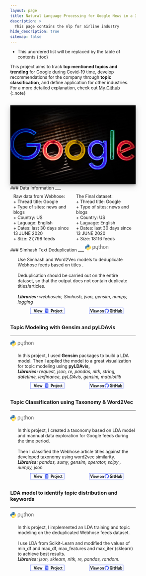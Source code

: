 ```yaml
---
layout: page
title: Natural Language Processing for Google News in a 30-day period
description: >
  This page contains the nlp for airline industry
hide_description: true
sitemap: false
---
```


<style>

.banner {
  box-shadow: 0 4px 8px 0 rgba(0, 0, 0, 0.2), 0 6px 20px 0 rgba(0, 0, 0, 0.19);
  center;
}

.justify {
  text-align: justify;
}

.center {
  display: block;
  margin-left: auto;
  margin-right: auto;
  width: 50%;
}

* {
  box-sizing: border-box;
}

.column25 {
  float: left;
  width: 25%;
  padding: 10px;
}

.column30 {
  float: left;
  width: 30%;
  padding: 10px;
}

.column40 {
  float: left;
  width: 40%;
  padding: 10px;
}

.column50 {
  float: left;
  width: 50%;
  padding: 10px;
}

.column60 {
  float: left;
  width: 60%;
  padding: 10px;
}

.column70 {
  float: left;
  width: 70%;
  padding: 10px;
}

.column75 {
  float: left;
  width: 75%;
  padding: 10px;
}

.row:after {
  content: "";
  display: table;
  clear: both;
}

@media screen and (max-width: 600px) {
  .column25 {
    width: 100%;
  }
  .column30 {
    width: 100%;
  }
  .column40 {
    width: 100%;
  }
  .column50 {
    width: 100%;
  }
  .column60 {
    width: 100%;
  }
  .column70 {
    width: 100%;
  }
  .column75 {
    width: 100%;
  }
}

.button {
  display: block;
  margin-left: auto;
  margin-right: auto;
  center;
  width: 175px;
}

.button:hover{
  position: relative;
  top: -1px;
  box-shadow: 0 4px 8px 0 rgba(0, 0, 0, 0.15), 0 6px 10px 0 rgba(0, 0, 0, 0.15);
}

.button_smaller {
  display: block;
  margin-left: auto;
  margin-right: auto;
  center;
  width: 150px;
}

.button_smaller:hover{
  position: relative;
  top: -1px;
  box-shadow: 0 4px 8px 0 rgba(0, 0, 0, 0.15), 0 6px 10px 0 rgba(0, 0, 0, 0.15);
}

.button_smallest {
  display: block;
  margin-left: auto;
  margin-right: auto;
  center;
  width: 110px;
}

.button_smallest:hover{
  position: relative;
  top: -1px;
  box-shadow: 0 4px 8px 0 rgba(0, 0, 0, 0.15), 0 6px 10px 0 rgba(0, 0, 0, 0.15);
}

</style>

* This unordered list will be replaced by the table of contents
{:toc}


This project aims to track <b>top mentioned topics and trending</b> for Google during Covid-19 time, develop recommendations for the company through <b>topic classification</b>, and define application for other industries.<br>
For a more detailed explanation, check out [My Github](https://github.com/tramduong/Data-Science-Portfolio/tree/master/Google%20News)
{:.note}

<br>


<img src="/assets/img/nlp/google.jpg"  alt="Portfolio Banner" class="banner">


<br>
### Data Information
___
<div class="row">
<div class="column50">
  Raw data from Webhose:<br>
   + Thread title: Google <br>
   + Type of sites: news and blogs<br>
   + Country: US <br>
   + Laguage: English<br>
   + Dates: last 30 days since 13 JUNE 2020<br>
   + Size: 27,798 feeds<br>
 </div>
 <div class="column50">
   The Final dataset:<br>
   + Thread title: Google<br>
   + Type of sites: news and blogs<br>
   + Country: US<br>
   + Laguage: English<br>
   + Dates: last 30 days since 13 JUNE 2020<br>
   + Size: 18116 feeds<br>
   </div>
 </div>
###  Simhash Text Deduplication
___

<p style="display: inline;">
  <img src="/assets/icons/python.png" width="75">
  <ul><li style="list-style-type: none;">
  Use Simhash and Word2Vec models to deduplicate Webhose feeds based on titles .<br><br>
  Deduplication should be carried out on the entire dataset, so that the output does not contain duplicate titles/articles. <br><br>
    <i><b>Libraries:</b> webhoseio, Simhash, json, gensim, numpy, logging</i>
        <div class="row">
        <div class="column50">
        <a href="/portfolio/projects/nlp/Deduplicated/"><img src="/assets/img/project_button.png" alt="View Project" class="button_smallest"></a>
        </div>
        <div class="column50">
        <a href="https://github.com/tramduong/Data-Science-Portfolio/blob/master/Google%20News/doc/Deduplicated.ipynb" target="_blank"><img src="/assets/img/github_button.png" alt="View on Github" class="button_smallest"></a>
        </div>
      </div>
</li></ul></p>

### Topic Modeling with Gensim and pyLDAvis
___

<p style="display: inline;">
  <img src="/assets/icons/python.png" width="75">
  <ul><li style="list-style-type: none;">
  In this project, I used <b>Gensim</b> packages to build a LDA model. Then I applied the model to a great visualization for topic modeling using <b>pyLDAvis,</b><br>
    <i><b>Libraries:</b> request, json, re, pandas, nltk, string, datetime, iexfinance, pyLDAvis, gensim, matplotlib</i>
        <div class="row">
        <div class="column50">
        <a href="/portfolio/projects/nlp/TD_Gensim/"><img src="/assets/img/project_button.png" alt="View Project" class="button_smallest"></a>
        </div>
        <div class="column50">
        <a href="https://github.com/tramduong/Data-Science-Portfolio/blob/master/Google%20News/doc/TD_Gensim.ipynb" target="_blank"><img src="/assets/img/github_button.png" alt="View on Github" class="button_smallest"></a>
        </div>
      </div>
</li></ul></p>

### Topic Classification using Taxonomy & Word2Vec
___

<p style="display: inline;">
  <img src="/assets/icons/python.png" width="75">
  <ul><li style="list-style-type: none;">
  In this project, I created a taxonomy based on LDA model and mannual data exploration for Google feeds during the time period.<br><br>
  Then I classified the Webhose article titles against the developed taxonomy using word2vec similarity. <br>
    <i><b>Libraries:</b> pandas, sumy, gensim, operator, scipy , numpy, json.</i>
        <div class="row">
        <div class="column50">
        <a href="/portfolio/projects/nlp/Topic Classification/"><img src="/assets/img/project_button.png" alt="View Project" class="button_smallest"></a>
        </div>
        <div class="column50">
        <a href="https://github.com/tramduong/Data-Science-Portfolio/blob/master/Google%20News/doc/Topic%20Classification.ipynb" target="_blank"><img src="/assets/img/github_button.png" alt="View on Github" class="button_smallest"></a>
        </div>
      </div>
</li></ul></p>

### LDA model to identify topic distribution and keywords
___

<p style="display: inline;">
  <img src="/assets/icons/python.png" width="75">
  <ul><li style="list-style-type: none;">
  In this project, I implemented an LDA training and topic modeling on the  deduplicated Webhose feeds dataset.<br><br>
  I use LDA from Scikit-Learn and modified the values of min_df and max_df, max_features and max_iter (sklearn) to achieve best results. <br>
    <i><b>Libraries:</b> json, sklearn, nltk, re, pandas, random.</i>
        <div class="row">
        <div class="column50">
        <a href="/portfolio/projects/nlp/Word_tokenize_LDA/"><img src="/assets/img/project_button.png" alt="View Project" class="button_smallest"></a>
        </div>
        <div class="column50">
        <a href="https://github.com/tramduong/Data-Science-Portfolio/blob/master/Google%20News/doc/Word_tokenize_LDA.ipynb" target="_blank"><img src="/assets/img/github_button.png" alt="View on Github" class="button_smallest"></a>
        </div>
      </div>
</li></ul></p>
